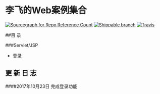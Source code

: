 # 李飞的Web案例集合
[![Sourcegraph for Repo Reference Count](https://img.shields.io/badge/Leco%20Li-Code-green.svg?style=plastic)]()
[![Shippable branch](https://img.shields.io/badge/%E7%8A%B6%E6%80%81-%E6%9C%AA%E5%AE%8C%E6%88%90-gules.svg?style=plastic)]()
[![Travis](https://img.shields.io/badge/%E7%B1%BB%E5%9E%8B-%E7%BB%83%E4%B9%A0-green.svg?style=plastic)]()

##目 录

###Servlet/JSP

* 登录

## 更 新 日 志
####2017年10月23日
完成登录功能